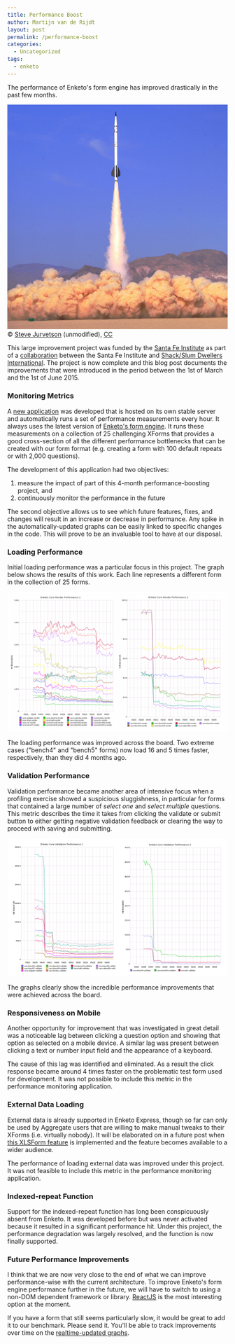 ```yaml
---
title: Performance Boost
author: Martijn van de Rijdt
layout: post
permalink: /performance-boost
categories:
  - Uncategorized
tags:
  - enketo
--- 
```


The performance of Enketo's form engine has improved drastically in the past few months. 

!["Enketo-core fast as a rocket"](../files/2015/06/rocket.jpg "Enketo-core fast as a rocket") 
<span class="credit">&copy; <a href="https://www.flickr.com/photos/jurvetson/271826059">Steve Jurvetson</a> (unmodified), <a href="https://creativecommons.org/licenses/by/2.0/">CC</a></span>

This large improvement project was funded by the [Santa Fe Institute](http://www.santafe.edu) as part of a [collaboration](http://www.santafe.edu/news/item/gates-slums-announce/) between the Santa Fe Institute and [Shack/Slum Dwellers International](http://www.sdinet.org/). The project is now complete and this blog post documents the improvements that were introduced in the period between the 1st of March and the 1st of June 2015.


### Monitoring Metrics

A [new application](https://github.com/enketo/enketo-core-performance-monitor) was developed that is hosted on its own stable server and automatically runs a set of performance measurements every hour. It always uses the latest version of [Enketo's form engine](https://github.com/enketo/enketo-core). It runs these measurements on a collection of 25 challenging XForms that provides a good cross-section of all the different performance bottlenecks that can be created with our form format (e.g. creating a form with 100 default repeats or with 2,000 questions).

The development of this application had two objectives:

1. measure the impact of part of this 4-month performance-boosting project, and
2. continuously monitor the performance in the future

The second objective allows us to see which future features, fixes, and changes will result in an increase or decrease in performance. Any spike in the automatically-updated graphs can be easily linked to specific changes in the code. This will prove to be an invaluable tool to have at our disposal.

### Loading Performance

Initial loading performance was a particular focus in this project. The graph below shows the results of this work. Each line represents a different form in the collection of 25 forms.

[!["Enketo-core Loading Performance"](../files/2015/06/loading-performance.png "Enketo-core Loading Performance")](https://github.com/enketo/enketo-core-performance-monitor/blob/master/README.md)

The loading performance was improved across the board. Two extreme cases ("bench4" and "bench5" forms) now load 16 and 5 times faster, respectively, than they did 4 months ago.

### Validation Performance

Validation performance became another area of intensive focus when a profiling exercise showed a suspicious sluggishness, in particular for forms that contained a large number of _select one_ and _select multiple_ questions. This metric describes the time it takes from clicking the validate or submit button to either getting negative validation feedback or clearing the way to proceed with saving and submitting.

[!["Enketo-core Validation Performance"](../files/2015/06/validation-performance.png "Enketo-core Validation Performance")](https://github.com/enketo/enketo-core-performance-monitor/blob/master/README.md)

The graphs clearly show the incredible performance improvements that were achieved across the board.

### Responsiveness on Mobile

Another opportunity for improvement that was investigated in great detail was a noticeable lag between clicking a question option and showing that option as selected on a mobile device. A similar lag was present between clicking a text or number input field and the appearance of a keyboard.

The cause of this lag was identified and eliminated. As a result the click response became around 4 times faster on the problematic test form used for development. It was not possible to include this metric in the performance monitoring application.

### External Data Loading

External data is already supported in Enketo Express, though so far can only be used by Aggregate users that are willing to make manual tweaks to their XForms (i.e. virtually nobody). It will be elaborated on in a future post when [this XLSForm feature](https://github.com/XLSForm/pyxform/issues/30) is implemented and the feature becomes available to a wider audience.

The performance of loading external data was improved under this project. It was not feasible to include this metric in the performance monitoring application.

### Indexed-repeat Function

Support for the indexed-repeat function has long been conspicuously absent from Enketo. It was developed before but was never activated because it resulted in a significant performance hit. Under this project, the performance degradation was largely resolved, and the function is now finally supported.

### Future Performance Improvements

I think that we are now very close to the end of what we can improve performance-wise with the current architecture. To improve Enketo's form engine performance further in the future, we will have to switch to using a non-DOM dependent framework or library. [ReactJS](https://facebook.github.io/react/) is the most interesting option at the moment.

If you have a form that still seems particularly slow, it would be great to add it to our benchmark. Please send it. You'll be able to track improvements over time on the [realtime-updated graphs](https://github.com/enketo/enketo-core-performance-monitor/blob/master/README.md).

